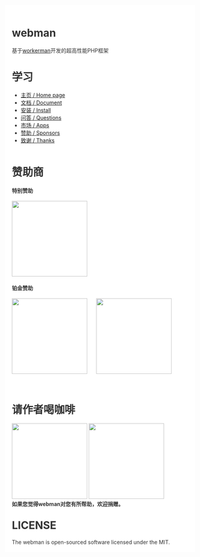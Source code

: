 <div style="padding:18px;max-width: 1024px;margin:0 auto;background-color:#fff;color:#333">
    <h1>webman</h1>
    基于<a href="https://www.workerman.net" target="__blank">workerman</a>开发的超高性能PHP框架
    <h1>学习</h1>
    <ul>
      <li>
        <a href="https://www.workerman.net/webman" target="__blank">主页 / Home page</a>
      </li>
      <li>
        <a href="https://webman.workerman.net" target="__blank">文档 / Document</a>
      </li>
      <li>
        <a href="https://www.workerman.net/doc/webman/install.html" target="__blank">安装 / Install</a>
      </li>
      <li>
        <a href="https://www.workerman.net/questions" target="__blank">问答 / Questions</a>
      </li>
      <li>
        <a href="https://www.workerman.net/apps" target="__blank">市场 / Apps</a>
      </li>
      <li>
        <a href="https://www.workerman.net/sponsor" target="__blank">赞助 / Sponsors</a>
      </li>
      <li>
        <a href="https://www.workerman.net/doc/webman/thanks.html" target="__blank">致谢 / Thanks</a>
      </li>
    </ul>
    <div style="float:left;padding-bottom:30px;">
        <h1>赞助商</h1>
        <h4>特别赞助</h4>
        <a href="https://www.crmeb.com/?form=workerman" target="__blank">
            <img src="https://www.workerman.net/img/sponsors/6429/20230719111500.svg" width="200" alt="">
        </a>
        <h4>铂金赞助</h4>
        <a href="https://www.fadetask.com/?from=workerman" target="__blank"><img src="https://www.workerman.net/img/sponsors/1/20230719084316.png" width="200" alt=""></a>
        <a href="https://www.yilianyun.net/?from=workerman" target="__blank" style="margin-left:20px;"><img src="https://www.workerman.net/img/sponsors/6218/20230720114049.png" width="200" alt=""></a>
    </div>
    <div style="float:left;padding-bottom:30px;clear:both">
        <h1>请作者喝咖啡</h1>
        <img src="https://www.workerman.net/img/wx_donate.png" width="200" alt="">
        <img src="https://www.workerman.net/img/ali_donate.png" width="200" alt="">
        <br>
        <b>如果您觉得webman对您有所帮助，欢迎捐赠。</b>
    </div>
    <div style="clear: both">
        <h1>LICENSE</h1>
        The webman is open-sourced software licensed under the MIT.
    </div>
</div>


